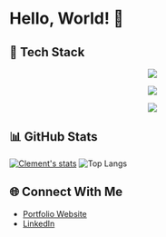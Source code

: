 # Hello, World! 👋

## 🚀 Tech Stack

<p align="center">
  <a href="https://skillicons.dev">
    <img src="https://skillicons.dev/icons?i=python,js,java,c,cpp,swift,ts" />
  </a>
</p>

<p align="center">
  <a href="https://skillicons.dev">
    <img src="https://skillicons.dev/icons?i=react,django,vue,nextjs,tailwind,bootstrap" />
  </a>
</p>

<p align="center">
  <a href="https://skillicons.dev">
    <img src="https://skillicons.dev/icons?i=git,docker,github,gitlab,vscode,linux,bash" />
  </a>
</p>


## 📊 GitHub Stats
[![Clement's stats](https://github-readme-stats.vercel.app/api?username=Ckodrad)](https://github.com/Ckodrad/github-readme-stats)
![Top Langs](https://github-readme-stats.vercel.app/api/top-langs/?username=Ckodrad&langs_count=8)

## 🌐 Connect With Me
- [Portfolio Website](link-to-your-portfolio)
- [LinkedIn](https://www.linkedin.com/in/clement-kodradjaja/)
